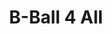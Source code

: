 ---
pid: RS376
title: B-Ball 4 All
location_transcription: Norris Square
zipcode: '19104'
outside_phl: 
neighborhood: University City,Belmont,Parkside,Powelton Village
age: '27'
age_range: 20-29
instagram: 
image_file_name: RS_376.jpg
proposal_transcription: Renovated basketball courts
topic: Inclusivity,Sports
topic_summary: 0, 0
type: Park,Playground
keywords_other: basketball
credit: 
image_labels: 
twitter: 
facebook: 
permalink: "/monuments/rs376/"
layout: item-page
---